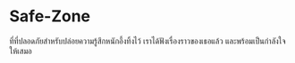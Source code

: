 # Safe-Zone
ที่ที่ปลอดภัยสำหรับปล่อยความรู้สึกหนักอึ้งทิ้งไว้ เราได้ฟังเรื่องราวของเธอแล้ว และพร้อมเป็นกำลังใจให้เสมอ
